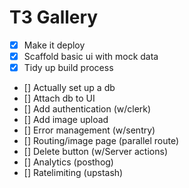 # T3 Gallery

- [X] Make it deploy
- [X] Scaffold basic ui with mock data
- [X] Tidy up build process
- [] Actually set up a db
- [] Attach db to UI
- [] Add authentication (w/clerk)
- [] Add image upload
- [] Error management (w/sentry)
- [] Routing/image page (parallel route)
- [] Delete button (w/Server actions)
- [] Analytics (posthog)
- [] Ratelimiting (upstash)
